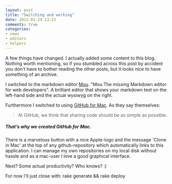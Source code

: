 ```yaml
---
layout: post
title: "Switching and working"
date: 2012-01-29 13:22
comments: true
categories: 
- news
- editors
- helpers
---
```

A few things have changed. I actually added some content to this blog. Nothing worth mentioning, so if you stumbled across this post by accident you don't have to bother reading the other posts, but it looks nice to have something of an archive.

I switched to the markdown editor [Mou](http://mouapp.com/ "Pretty great editor for markdown files"). "Mou The missing Markdown editor for web developers". A brilliant editor that shows your markdown text on the left-hand side and the actual wysiwyg on the right.

Furthermore I switched to using [GitHub for Mac](http://mac.github.com/ "GitHub for Mac"). As they say themselves:
> At GitHub, we think that sharing code should be as simple as possible.
##### That’s why we created GitHub for Mac.

There is a marvelous button with a nice Apple-logo and the message 'Clone in Mac' at the top of any github-repository which automatically links to this application. I can manage my own repositories on my local disk without hassle and as a mac-user I love a good graphical interface.

Next? Some actual productivity? Who knows? :)

For now I'll just close with:
	rake generate && rake deploy